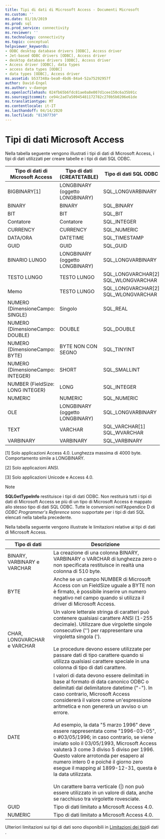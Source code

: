 ```yaml
---
title: Tipi di dati di Microsoft Access - Documenti Microsoft
ms.custom: ''
ms.date: 01/19/2019
ms.prod: sql
ms.prod_service: connectivity
ms.reviewer: ''
ms.technology: connectivity
ms.topic: conceptual
helpviewer_keywords:
- ODBC desktop database drivers [ODBC], Access driver
- Jet-based ODBC drivers [ODBC], Access driver
- desktop database drivers [ODBC], Access driver
- Access driver [ODBC], data types
- access data types [ODBC]
- data types [ODBC], Access driver
ms.assetid: b537348a-bea0-4bd6-84a4-52a75292957f
author: David-Engel
ms.author: v-daenge
ms.openlocfilehash: 024fb65b6fdc81ae0a8e007d1cee150c6a35b91c
ms.sourcegitcommit: ce94c2ad7a50945481172782c270b5b0206e61de
ms.translationtype: MT
ms.contentlocale: it-IT
ms.lasthandoff: 04/14/2020
ms.locfileid: "81307730"
---
```

# <a name="microsoft-access-data-types"></a>Tipi di dati Microsoft Access
Nella tabella seguente vengono illustrati i tipi di dati di Microsoft Access, i tipi di dati utilizzati per creare tabelle e i tipi di dati SQL ODBC.  
  
|Tipo di dati di Microsoft Access|Tipo di dati (CREATETABLE)|Tipo di dati SQL ODBC|  
|--------------------------------|-------------------------------|------------------------|  
|BIGBINARY[1]|LONGBINARY (oggetto LONGBINARY)|SQL_LONGVARBINARY|  
|BINARY|BINARY|SQL_BINARY|  
|BIT|BIT|SQL_BIT|  
|Contatore|Contatore|SQL_INTEGER|  
|CURRENCY|CURRENCY|SQL_NUMERIC|  
|DATA/ORA|DATETIME|SQL_TIMESTAMP|  
|GUID|GUID|SQL_GUID|  
|BINARIO LUNGO|LONGBINARY (oggetto LONGBINARY)|SQL_LONGVARBINARY|  
|TESTO LUNGO|TESTO LUNGO|SQL_LONGVARCHAR[2] SQL_WLONGVARCHAR|  
|Memo|TESTO LUNGO|SQL_LONGVARCHAR[2] SQL_WLONGVARCHAR|  
|NUMERO (DimensioneCampo: SINGLE)|Singolo|SQL_REAL|  
|NUMERO (DimensioneCampo: DOUBLE)|DOUBLE|SQL_DOUBLE|  
|NUMERO (DimensioneCampo: BYTE)|BYTE NON CON SEGNO|SQL_TINYINT|  
|NUMERO (DimensioneCampo: INTEGER)|SHORT|SQL_SMALLINT|  
|NUMBER (FieldSize: LONG INTEGER)|LONG|SQL_INTEGER|  
|NUMERIC|NUMERIC|SQL_NUMERIC|  
|OLE|LONGBINARY (oggetto LONGBINARY)|SQL_LONGVARBINARY|  
|TEXT|VARCHAR|SQL_VARCHAR[1] SQL_WVARCHAR|  
|VARBINARY|VARBINARY|SQL_VARBINARY|  
  
 [1] Solo applicazioni Access 4.0. Lunghezza massima di 4000 byte. Comportamento simile a LONGBINARY.  
  
 [2] Solo applicazioni ANSI.  
  
 [3] Solo applicazioni Unicode e Access 4.0.  
  
> [!NOTE]  
>  **SQLGetTypeInfo** restituisce i tipi di dati ODBC. Non restituirà tutti i tipi di dati di Microsoft Access se più di un tipo di Microsoft Access è mappato allo stesso tipo di dati SQL ODBC. Tutte le conversioni nell'Appendice D di *ODBC Programmer's Reference* sono supportate per i tipi di dati SQL elencati nella tabella precedente.  
  
 Nella tabella seguente vengono illustrate le limitazioni relative ai tipi di dati di Microsoft Access.  
  
|Tipo di dati|Descrizione|  
|---------------|-----------------|  
|BINARY, VARBINARY e VARCHAR|La creazione di una colonna BINARY, VARBINARY o VARCHAR di lunghezza zero o non specificata restituisce in realtà una colonna di 510 byte.|  
|BYTE|Anche se un campo NUMBER di Microsoft Access con un FieldSize uguale a BYTE non è firmato, è possibile inserire un numero negativo nel campo quando si utilizza il driver di Microsoft Access.|  
|CHAR, LONGVARCHAR e VARCHAR|Un valore letterale stringa di caratteri può contenere qualsiasi carattere ANSI (1-255 decimale). Utilizzare due virgolette singole consecutive ('') per rappresentare una virgoletta singola (').<br /><br /> Le procedure devono essere utilizzate per passare dati di tipo carattere quando si utilizza qualsiasi carattere speciale in una colonna di tipo di dati carattere.|  
|DATE|I valori di data devono essere delimitati in base al formato di data canonico ODBC o delimitati dal delimitatore datetime ("-"). In caso contrario, Microsoft Access considererà il valore come un'espressione aritmetica e non genererà un avviso o un errore.<br /><br /> Ad esempio, la data "5 marzo 1996" deve essere rappresentata come "1996-03-05", o #03/05/1996; in caso contrario, se viene inviato solo il 03/05/1993, Microsoft Access valuterà 3 come 3 diviso 5 diviso per 1996. Questo valore arrotonda per esapero al numero intero 0 e poiché il giorno zero esegue il mapping al 1899-12-31, questa è la data utilizzata.<br /><br /> Un carattere barra verticale (&#124;) non può essere utilizzato in un valore di data, anche se racchiuso tra virgolette rovesciate.|  
|GUID|Tipo di dati limitato a Microsoft Access 4.0.|  
|NUMERIC|Tipo di dati limitato a Microsoft Access 4.0.|  
  
 Ulteriori limitazioni sui tipi di dati sono disponibili in [Limitazioni dei tipi](../../odbc/microsoft/data-type-limitations.md)di dati .
